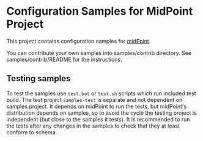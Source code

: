 # Configuration Samples for MidPoint Project

This project contains configuration samples for [midPoint](https://github.com/Evolveum/midpoint).

You can contribute your own samples into samples/contrib directory.
See samples/contrib/README for the instructions.

## Testing samples

To test the samples use `test.bat` or `test.sh` scripts which run included test build.
The test project `samples-test` is separate and not dependent on samples project.
It depends on midPoint to run the tests, but midPoint's distribution depends on samples,
so to avoid the cycle the testing project is independent (but close to the samples it tests).
It is recommended to run the tests after any changes in the samples to check that they
at least conform to schema.

